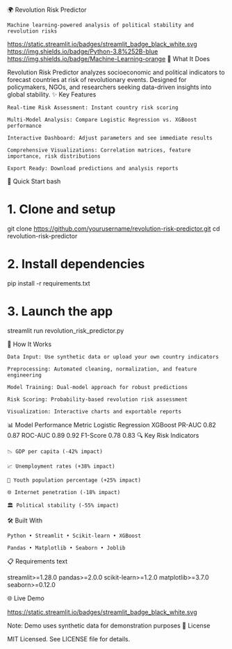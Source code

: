 🌍 Revolution Risk Predictor

    Machine learning-powered analysis of political stability and revolution risks

https://static.streamlit.io/badges/streamlit_badge_black_white.svg
https://img.shields.io/badge/Python-3.8%252B-blue
https://img.shields.io/badge/Machine-Learning-orange
📖 What It Does

Revolution Risk Predictor analyzes socioeconomic and political indicators to forecast countries at risk of revolutionary events. Designed for policymakers, NGOs, and researchers seeking data-driven insights into global stability.
✨ Key Features

    Real-time Risk Assessment: Instant country risk scoring

    Multi-Model Analysis: Compare Logistic Regression vs. XGBoost performance

    Interactive Dashboard: Adjust parameters and see immediate results

    Comprehensive Visualizations: Correlation matrices, feature importance, risk distributions

    Export Ready: Download predictions and analysis reports

🚀 Quick Start
bash

# 1. Clone and setup

git clone https://github.com/yourusername/revolution-risk-predictor.git
cd revolution-risk-predictor

# 2. Install dependencies

pip install -r requirements.txt

# 3. Launch the app

streamlit run revolution_risk_predictor.py

🎯 How It Works

    Data Input: Use synthetic data or upload your own country indicators

    Preprocessing: Automated cleaning, normalization, and feature engineering

    Model Training: Dual-model approach for robust predictions

    Risk Scoring: Probability-based revolution risk assessment

    Visualization: Interactive charts and exportable reports

📊 Model Performance
Metric Logistic Regression XGBoost
PR-AUC 0.82 0.87
ROC-AUC 0.89 0.92
F1-Score 0.78 0.83
🔍 Key Risk Indicators

    📉 GDP per capita (-42% impact)

    📈 Unemployment rates (+38% impact)

    👥 Youth population percentage (+25% impact)

    🌐 Internet penetration (-18% impact)

    🏛️ Political stability (-55% impact)

🛠️ Built With

    Python • Streamlit • Scikit-learn • XGBoost

    Pandas • Matplotlib • Seaborn • Joblib

📋 Requirements
text

streamlit>=1.28.0
pandas>=2.0.0
scikit-learn>=1.2.0
matplotlib>=3.7.0
seaborn>=0.12.0

🌐 Live Demo

https://static.streamlit.io/badges/streamlit_badge_black_white.svg

Note: Demo uses synthetic data for demonstration purposes
📄 License

MIT Licensed. See LICENSE file for details.
